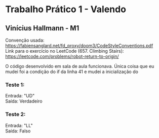 # Trabalho Prático 1 - Valendo
## Vinícius Hallmann - M1

Convenção usada: https://fabiensanglard.net/fd_proxy/doom3/CodeStyleConventions.pdf <br/>
Link para o exercício no LeetCode (657. Climbing Stairs): https://leetcode.com/problems/robot-return-to-origin/ <br/>

O código desenvolvido em sala de aula funcionava. Única coisa que eu mudei foi a condição do if da linha 41 e mudei a inicialização do <br/>

### Teste 1:<br/>
Entrada: "UD" <br/>
Saída: Verdadeiro   <br/>

### Teste 2:<br/>
Entrada: "LL" <br/>
Saída: Falso  <br/>
